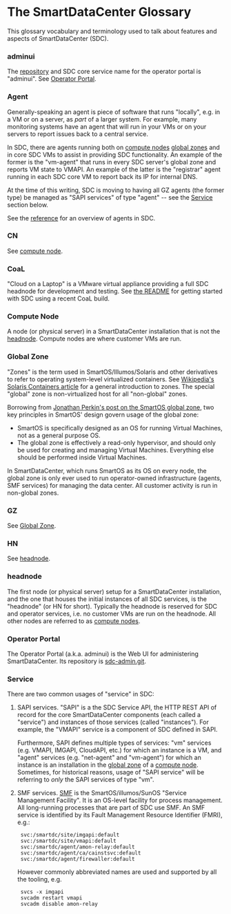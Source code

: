 # The SmartDataCenter Glossary

This glossary vocabulary and terminology used to talk about features and
aspects of SmartDataCenter (SDC).

### adminui

The [repository](https://github.com/TritonDataCenter/sdc-adminui) and SDC
core service name for the operator portal is "adminui". See [Operator
Portal](#operator-portal).

### Agent

Generally-speaking an agent is piece of software that runs "locally", e.g.
in a VM or on a server, as *part* of a larger system. For example, many
monitoring systems have an agent that will run in your VMs or on your servers to
report issues back to a central service.

In SDC, there are agents running both on [compute nodes](#compute-node)
[global zones](#global-zones) and in core SDC VMs to assist in providing
SDC functionality. An example of the former is the "vm-agent" that runs
in every SDC server's global zone and reports VM state to VMAPI. An example
of the latter is the "registrar" agent running in each SDC core VM to report
back its IP for internal DNS.

At the time of this writing, SDC is moving to having all GZ agents (the former
type) be managed as "SAPI services" of type "agent" -- see the
[Service](#service) section below.

See the [reference](reference.md#agents) for an overview of agents in SDC.

### CN

See [compute node](#compute-node).

### CoaL

"Cloud on a Laptop" is a VMware virtual appliance providing a full SDC headnode
for development and testing. See [the
README](/README.md#cloud-on-a-laptop-coal) for getting started
with SDC using a recent CoaL build.

### Compute Node

A node (or physical server) in a SmartDataCenter installation that is not the
[headnode](#headnode). Compute nodes are where customer VMs are run.

### Global Zone

"Zones" is the term used in SmartOS/Illumos/Solaris and other derivatives to
refer to operating system-level virtualized containers. See [Wikipedia's
Solaris Containers article](http://en.wikipedia.org/wiki/Solaris_Containers)
for a general introduction to zones. The special "global" zone is
non-virtualized host for all "non-global" zones.

Borrowing from [Jonathan Perkin's post on the SmartOS global
zone](http://www.perkin.org.uk/posts/smartos-and-the-global-zone.html), two
key principles in SmartOS' design govern usage of the global zone:

- SmartOS is specifically designed as an OS for running Virtual Machines, not
  as a general purpose OS.
- The global zone is effectively a read-only hypervisor, and should only be
  used for creating and managing Virtual Machines.  Everything else should be
  performed inside Virtual Machines.

In SmartDataCenter, which runs SmartOS as its OS on every node, the global zone
is only ever used to run operator-owned infrastructure (agents, SMF services)
for managing the data center. All customer activity is run in non-global zones.


### GZ

See [Global Zone](#global-zone).

### HN

See [headnode](#headnode).

### headnode

The first node (or physical server) setup for a SmartDataCenter installation,
and the one that houses the initial instances of all SDC services, is the
"headnode" (or HN for short). Typically the headnode is reserved for SDC and
operator services, i.e. no customer VMs are run on the headnode. All other
nodes are referred to as [compute nodes](#compute-node).

### Operator Portal

The Operator Portal (a.k.a. adminui) is the Web UI for administering SmartDataCenter.
Its repository is [sdc-admin.git](https://github.com/TritonDataCenter/sdc-adminui).

### Service

There are two common usages of "service" in SDC:

1. SAPI services. "SAPI" is a the SDC Service API, the HTTP REST API of
   record for the core SmartDataCenter components (each called a "service")
   and instances of those services (called "instances"). For example, the
   "VMAPI" service is a component of SDC defined in SAPI.

   Furthermore, SAPI defines multiple types of services: "vm" services (e.g.
   VMAPI, IMGAPI, CloudAPI, etc.) for which an instance is a VM, and "agent"
   services (e.g. "net-agent" and "vm-agent") for which an instance is an
   installation in the [global zone](#global-zone) of a [compute
   node](#compute-node). Sometimes, for historical reasons, usage of "SAPI
   service" will be referring to *only* the SAPI services of type "vm".

2. SMF services.
   [SMF](http://wiki.smartos.org/display/DOC/Using+the+Service+Management+Facility)
   is the SmartOS/illumos/SunOS "Service Management Facility". It is an OS-level
   facility for process management. All long-running processes that are part of
   SDC use SMF. An SMF service is identified by its Fault Management Resource
   Identifier (FMRI), e.g.:

        svc:/smartdc/site/imgapi:default
        svc:/smartdc/site/vmapi:default
        svc:/smartdc/agent/amon-relay:default
        svc:/smartdc/agent/ca/cainstsvc:default
        svc:/smartdc/agent/firewaller:default

   However commonly abbreviated names are used and supported by all the
   tooling, e.g.

        svcs -x imgapi
        svcadm restart vmapi
        svcadm disable amon-relay
